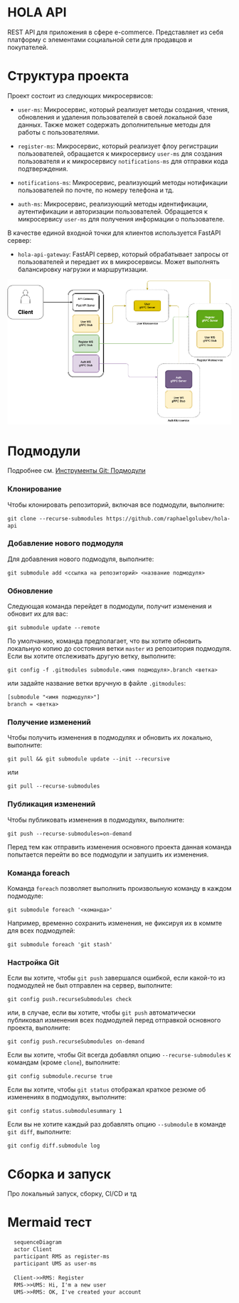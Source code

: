 # HOLA API

REST API для приложения в сфере e-commerce. Представляет из себя платформу с элементами социальной сети для продавцов и покупателей.

# Структура проекта
Проект состоит из следующих микросервисов:
- `user-ms`: Микросервис, который реализует методы создания, чтения, обновления и удаления пользователей в своей локальной базе данных. Также может содержать дополнительные методы для работы с пользователями.

- `register-ms`: Микросервис, который реализует флоу регистрации пользователей, обращается к микросервису `user-ms` для создания пользователя и к микросервису `notifications-ms` для отправки кода подтверждения.

- `notifications-ms`: Микросервис, реализующий методы нотификации пользователей по почте, по номеру телефона и тд.

- `auth-ms`: Микросервис, реализующий методы идентификации, аутентификации и авторизации пользователей. Обращается к микросервису `user-ms` для получения информации о пользователе.

В качестве единой входной точки для клиентов используется FastAPI сервер:
- `hola-api-gateway`: FastAPI сервер, который обрабатывает запросы от пользователей и передает их в микросервисы. Может
выполнять балансировку нагрузки и маршрутизации.

<!-- ![main](docs/main.excalidraw.png) -->
![main](docs/main.drawio.png)

# Подмодули
Подробнее см. [Инструменты Git: Подмодули](https://git-scm.com/book/ru/v2/%D0%98%D0%BD%D1%81%D1%82%D1%80%D1%83%D0%BC%D0%B5%D0%BD%D1%82%D1%8B-Git-%D0%9F%D0%BE%D0%B4%D0%BC%D0%BE%D0%B4%D1%83%D0%BB%D0%B8)
### Клонирование

Чтобы клонировать репозиторий, включая все подмодули, выполните:
```
git clone --recurse-submodules https://github.com/raphaelgolubev/hola-api
```

### Добавление нового подмодуля

Для добавления нового подмодуля, выполните:
```
git submodule add <ссылка на репозиторий> <название подмодуля>
```

### Обновление
Следующая команда перейдет в подмодули, получит изменения и обновит их для вас:
```
git submodule update --remote
```
По умолчанию, команда предполагает, что вы хотите обновить локальную копию до состояния
ветки `master` из репозитория подмодуля. Если вы хотите отслеживать другую ветку, выполните:
```
git config -f .gitmodules submodule.<имя подмодуля>.branch <ветка>
```
или задайте название ветки вручную в файле `.gitmodules`:
```
[submodule "<имя подмодуля>"]
branch = <ветка>
```

### Получение изменений

Чтобы получить изменения в подмодулях и обновить их локально, выполните:
```
git pull && git submodule update --init --recursive
```
или 
```
git pull --recurse-submodules
```

### Публикация изменений

Чтобы публиковать изменения в подмодулях, выполните:
```
git push --recurse-submodules=on-demand
```
Перед тем как отправить изменения основного проекта данная команда попытается перейти во все подмодули и запушить их изменения.

### Команда foreach
Команда `foreach` позволяет выполнить произвольную команду в каждом подмодуле:
```
git submodule foreach '<команда>'
```
Например, временно сохранить изменения, не фиксируя их в коммте для всех подмодулей:
```
git submodule foreach 'git stash'
```

### Настройка Git
Если вы хотите, чтобы `git push` завершался ошибкой, если какой-то из подмодулей не был отправлен на сервер, выполните:
```
git config push.recurseSubmodules check
```
или, в случае, если вы хотите, чтобы `git push` автоматически публиковал изменения всех подмодулей перед отправкой основного проекта, выполните:
```
git config push.recurseSubmodules on-demand
```

Если вы хотите, чтобы Git всегда добавлял опцию `--recurse-submodules` к командам (кроме `clone`), выполните:
```
git config submodule.recurse true
```

Если вы хотите, чтобы `git status` отображал краткое резюме об изменениях в подмодулях, выполните:
```
git config status.submodulesummary 1
```

Если вы не хотите каждый раз добавлять опцию `--submodule` в команде `git diff`, выполните:
```
git config diff.submodule log
```

# Сборка и запуск

Про локальный запуск, сборку, CI/CD и тд

# Mermaid тест

```mermaid
  sequenceDiagram
  actor Client
  participant RMS as register-ms
  participant UMS as user-ms

  Client->>RMS: Register
  RMS->>UMS: Hi, I'm a new user
  UMS->>RMS: OK, I've created your account
```
